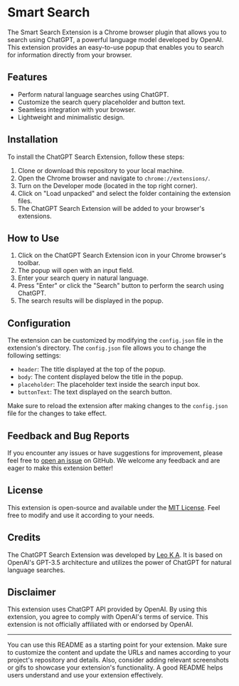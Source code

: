 # Smart Search

The Smart Search Extension is a Chrome browser plugin that allows you to search using ChatGPT, a powerful language model developed by OpenAI. This extension provides an easy-to-use popup that enables you to search for information directly from your browser.

## Features

- Perform natural language searches using ChatGPT.
- Customize the search query placeholder and button text.
- Seamless integration with your browser.
- Lightweight and minimalistic design.

## Installation

To install the ChatGPT Search Extension, follow these steps:

1. Clone or download this repository to your local machine.
2. Open the Chrome browser and navigate to `chrome://extensions/`.
3. Turn on the Developer mode (located in the top right corner).
4. Click on "Load unpacked" and select the folder containing the extension files.
5. The ChatGPT Search Extension will be added to your browser's extensions.

## How to Use

1. Click on the ChatGPT Search Extension icon in your Chrome browser's toolbar.
2. The popup will open with an input field.
3. Enter your search query in natural language.
4. Press "Enter" or click the "Search" button to perform the search using ChatGPT.
5. The search results will be displayed in the popup.

## Configuration

The extension can be customized by modifying the `config.json` file in the extension's directory. The `config.json` file allows you to change the following settings:

- `header`: The title displayed at the top of the popup.
- `body`: The content displayed below the title in the popup.
- `placeholder`: The placeholder text inside the search input box.
- `buttonText`: The text displayed on the search button.

Make sure to reload the extension after making changes to the `config.json` file for the changes to take effect.

## Feedback and Bug Reports

If you encounter any issues or have suggestions for improvement, please feel free to [open an issue](https://github.com/LEOKA037/SmartSearch/issues) on GitHub. We welcome any feedback and are eager to make this extension better!

## License

This extension is open-source and available under the [MIT License](LICENSE). Feel free to modify and use it according to your needs.

## Credits

The ChatGPT Search Extension was developed by [Leo K A](https://github.com/LEOKA037). It is based on OpenAI's GPT-3.5 architecture and utilizes the power of ChatGPT for natural language searches.

## Disclaimer

This extension uses ChatGPT API provided by OpenAI. By using this extension, you agree to comply with OpenAI's terms of service. This extension is not officially affiliated with or endorsed by OpenAI.

---

You can use this README as a starting point for your extension. Make sure to customize the content and update the URLs and names according to your project's repository and details. Also, consider adding relevant screenshots or gifs to showcase your extension's functionality. A good README helps users understand and use your extension effectively.
